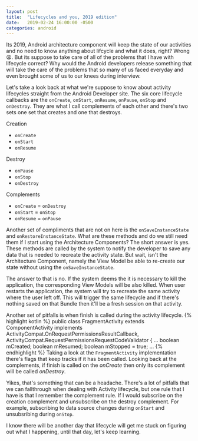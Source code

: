 ```yaml
---
layout: post
title:  "Lifecycles and you, 2019 edition"
date:   2019-02-24 16:00:00 -0500
categories: android
---
```


Its 2019, Android architecture component will keep the state of our activities and no need to know anything about lifcycle and what it does, right? Wrong 😩. But its suppose to take care of all of the problems that I have with lifecycle correct? Why would the Android developers release something that will take the care of the problems that so many of us faced everyday and even brought some of us to our knees during interview.

Let's take a look back at what we're suppose to know about activity lifecycles straight from the Android Developer site. The six core lifecycle callbacks are the `onCreate`, `onStart`, `onResume`, `onPause`, `onStop` and `onDestroy`. They are what I call complements of each other and there's two sets one set that creates and one that destroys. 

Creation
* `onCreate`
* `onStart`
* `onResume`

Destroy
* `onPause`
* `onStop`
* `onDestroy`

Complements
* `onCreate` = `onDestroy`
* `onStart` = `onStop`
* `onResume` = `onPause`

Another set of compliments that are not on here is the `onSaveInstanceState` and `onRestoreInstanceState`. What are these methods and do we still need them if I start using the Architecture Components? The short answer is yes. These methods are called by the system to notify the developer to save any data that is needed to recreate the activity state. But wait, isn't the Architecture Component, namely the View Model be able to re-create our state without using the `onSaveInstanceState`. 

The answer to that is no. If the system deems the it is necessary to kill the application, the corresponding View Models will be also killed. When user restarts the application, the system will try to recreate the same activity where the user left off. This will trigger the same lifecycle and if there's nothing saved on that Bundle then it'll be a fresh session on that activity.

Another set of pitfalls is when finish is called during the activity lifecycle.
{% highlight kotlin %}
public class FragmentActivity extends ComponentActivity implements
        ActivityCompat.OnRequestPermissionsResultCallback,
        ActivityCompat.RequestPermissionsRequestCodeValidator {
    ...
    boolean mCreated;
    boolean mResumed;
    boolean mStopped = true;
    ...
{% endhighlight %}
Taking a look at the `FragmentActivity` implementation there's flags that keep tracks if it has been called. Looking back at the complements, if finish is called on the *onCreate* then only its complement will be called *onDestroy*.

Yikes, that's something that can be a headache. There's a lot of pitfalls that we can fallthrough when dealing with Activity lifecycle, but one rule that I have is that I remember the complement rule. If I would subscribe on the creation complement and unsubscribe on the destroy complement. For example, subscribing to data source changes during `onStart` and unsubsribing during `onStop`.

I know there will be another day that lifecycle will get me stuck on figuring out what I happening, until that day, let's keep learning.



